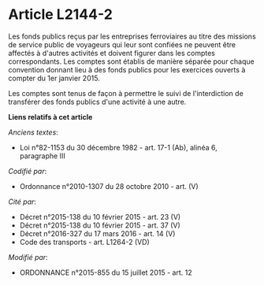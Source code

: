 # Article L2144-2

Les fonds publics reçus par les entreprises ferroviaires au titre des missions de service public de voyageurs qui leur sont
confiées ne peuvent être affectés à d'autres activités et doivent figurer dans les comptes correspondants. Les comptes sont
établis de manière séparée pour chaque convention donnant lieu à des fonds publics pour les exercices ouverts à compter du
1er janvier 2015. 

Les comptes sont tenus de façon à permettre le suivi de l'interdiction de transférer des fonds publics d'une activité à une
autre.

**Liens relatifs à cet article**

_Anciens textes_:

  - Loi n°82-1153 du 30 décembre 1982 - art. 17-1 (Ab), alinéa 6, paragraphe III

_Codifié par_:

  - Ordonnance n°2010-1307 du 28 octobre 2010 - art. (V)

_Cité par_:

  - Décret n°2015-138 du 10 février 2015 - art. 23 (V)
  - Décret n°2015-138 du 10 février 2015 - art. 37 (V)
  - Décret n°2016-327 du 17 mars 2016 - art. 14 (V)
  - Code des transports - art. L1264-2 (VD)

_Modifié par_:

  - ORDONNANCE n°2015-855 du 15 juillet 2015 - art. 12
